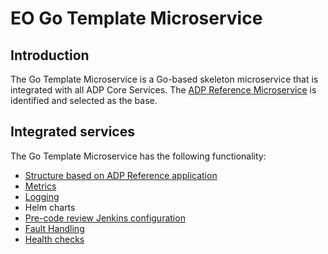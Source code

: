 # EO Go Template Microservice

## Introduction
The Go Template Microservice is a Go-based skeleton microservice that is integrated with all ADP Core Services.
The [ADP Reference Microservice](https://adp.ericsson.se/workinginadpframework/adp-reference-application) is identified and selected as the base.

## Integrated services

The Go Template Microservice has the following functionality:
- [Structure based on ADP Reference application](docs/structure.md)
- [Metrics](docs/metrics.md)
- [Logging](docs/logging.md)
- Helm charts
- [Pre-code review Jenkins configuration](docs/jenkins.md)
- [Fault Handling](docs/fault_handling.md)
- [Health checks](docs/health_checks.md)
